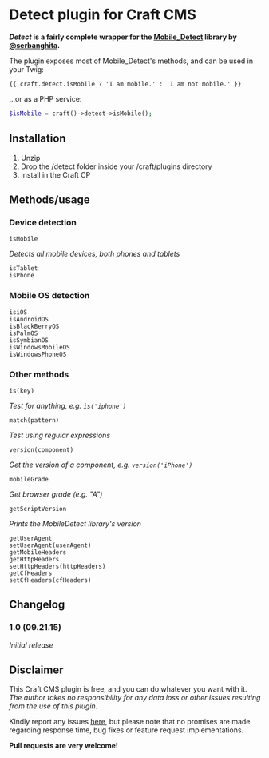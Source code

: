 # Detect plugin for Craft CMS


**_Detect_ is a fairly complete wrapper for the [Mobile_Detect](http://mobiledetect.net/) library by [@serbanghita](https://github.com/serbanghita).**  

The plugin exposes most of Mobile_Detect's methods, and can be used in your Twig:

```twig
{{ craft.detect.isMobile ? 'I am mobile.' : 'I am not mobile.' }}
```

...or as a PHP service:

```php
$isMobile = craft()->detect->isMobile();
```

## Installation
1. Unzip
2. Drop the /detect folder inside your /craft/plugins directory
3. Install in the Craft CP

## Methods/usage

### Device detection
```twig
isMobile
```
_Detects all mobile devices, both phones and tablets_  

```twig
isTablet  
isPhone
```

### Mobile OS detection
```twig
isiOS  
isAndroidOS  
isBlackBerryOS  
isPalmOS  
isSymbianOS  
isWindowsMobileOS   
isWindowsPhoneOS  
```

### Other methods

```twig
is(key)
```
_Test for anything, e.g. ```is('iphone')```_  

```twig
match(pattern)
```
_Test using regular expressions_  

```twig
version(component)
```
_Get the version of a component, e.g. ```version('iPhone')```_  

```twig
mobileGrade
```
_Get browser grade (e.g. "A")_  

```twig
getScriptVersion
```
_Prints the MobileDetect library's version_  

```twig
getUserAgent  
setUserAgent(userAgent)  
getMobileHeaders  
getHttpHeaders    
setHttpHeaders(httpHeaders)  
getCfHeaders  
setCfHeaders(cfHeaders)  
```

## Changelog

### 1.0 (09.21.15)
_Initial release_

## Disclaimer

This Craft CMS plugin is free, and you can do whatever you want with it. _The author takes no responsibility for any data loss or other issues resulting from the use of this plugin._

Kindly report any issues [here](https://github.com/mmikkel/Detect-Craft/issues), but please note that no promises are made regarding response time, bug fixes or feature request implementations.

**Pull requests are very welcome!**
